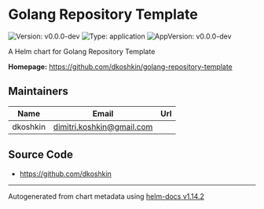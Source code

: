 # Golang Repository Template

![Version: v0.0.0-dev](https://img.shields.io/badge/Version-v0.0.0--dev-informational?style=flat-square) ![Type: application](https://img.shields.io/badge/Type-application-informational?style=flat-square) ![AppVersion: v0.0.0-dev](https://img.shields.io/badge/AppVersion-v0.0.0--dev-informational?style=flat-square)

A Helm chart for Golang Repository Template

**Homepage:** <https://github.com/dkoshkin/golang-repository-template>

## Maintainers

| Name | Email | Url |
| ---- | ------ | --- |
| dkoshkin | <dimitri.koshkin@gmail.com> |  |

## Source Code

* <https://github.com/dkoshkin>

----------------------------------------------
Autogenerated from chart metadata using [helm-docs v1.14.2](https://github.com/norwoodj/helm-docs/releases/v1.14.2)
